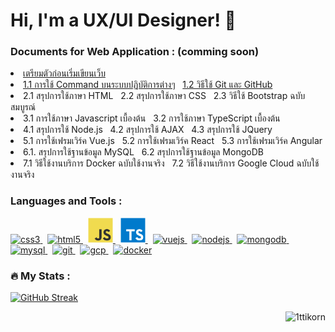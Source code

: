 # Hi, I'm a UX/UI Designer! 👋

<p align="left">
</p>


<h3 align="left">Documents for Web Application : (comming soon)</h3

- <a href="https://github.com/1ttikorn/document-prepare/tree/main">เตรียมตัวก่อนเริ่มเขียนเว็บ</a>
- <a href="https://github.com/1ttikorn/document-command">1.1 การใช้ Command บนระบบปฏิบัติการต่างๆ</a>&nbsp;&nbsp;&nbsp;<a href="https://github.com/1ttikorn/document-git">1.2 วิธีใช้ Git และ GitHub</a>
- <a>2.1 สรุปการใช้ภาษา HTML</a>&nbsp;&nbsp;&nbsp;<a>2.2 สรุปการใช้ภาษา CSS</a>&nbsp;&nbsp;&nbsp;<a>2.3 วิธีใช้ Bootstrap ฉบับสมบูรณ์</a>
- <a>3.1 การใช้ภาษา Javascript เบื้องต้น</a>&nbsp;&nbsp;&nbsp;<a>3.2 การใช้ภาษา TypeScript เบื้องต้น</a>
- <a>4.1 สรุปการใช้ Node.js</a>&nbsp;&nbsp;&nbsp;<a>4.2 สรุปการใช้ AJAX</a>&nbsp;&nbsp;&nbsp;<a>4.3 สรุปการใช้ JQuery</a>
- <a>5.1 การใช้เฟรมเวิร์ค Vue.js</a>&nbsp;&nbsp;&nbsp;<a>5.2 การใช้เฟรมเวิร์ค React</a>&nbsp;&nbsp;&nbsp;<a>5.3 การใช้เฟรมเวิร์ค Angular</a>
- <a>6.1. สรุปการใช้ฐานข้อมูล MySQL</a>&nbsp;&nbsp;&nbsp;<a>6.2 สรุปการใช้ฐานข้อมูล MongoDB</a>
- <a>7.1 วิธีใช้งานบริการ Docker ฉบับใช้งานจริง</a>&nbsp;&nbsp;&nbsp;<a>7.2 วิธีใช้งานบริการ Google Cloud ฉบับใช้งานจริง</a>



<h3 align="left">Languages and Tools :</h3

<a href="https://www.w3schools.com/css/" target="_blank" rel="noreferrer"> <img src="https://cdn-icons-png.flaticon.com/512/732/732190.png" alt="css3" width="40" height="40"/> </a> &nbsp; <a href="https://www.w3.org/html/" target="_blank" rel="noreferrer"> <img src="https://cdn-icons-png.flaticon.com/512/732/732212.png" alt="html5" width="40" height="40"/> </a> &nbsp; <a href="https://developer.mozilla.org/en-US/docs/Web/JavaScript" target="_blank" rel="noreferrer"> <img src="https://raw.githubusercontent.com/devicons/devicon/master/icons/javascript/javascript-original.svg" alt="javascript" width="40" height="40"/> </a> &nbsp; <a href="https://www.typescriptlang.org/" target="_blank" rel="noreferrer"> <img src="https://raw.githubusercontent.com/devicons/devicon/master/icons/typescript/typescript-original.svg" alt="typescript" width="40" height="40"/> </a> &nbsp; <a href="https://vuejs.org/" target="_blank" rel="noreferrer"> <img src="https://upload.wikimedia.org/wikipedia/commons/9/95/Vue.js_Logo_2.svg" alt="vuejs" width="40" height="40"/> </a> &nbsp; <a href="https://nodejs.org" target="_blank" rel="noreferrer"> <img src="https://cdn.iconscout.com/icon/free/png-256/free-node-js-1174925.png?f=webp&w=256" alt="nodejs" width="40" height="40"/> </a> &nbsp; <a href="https://www.mongodb.com/" target="_blank" rel="noreferrer"> <img src="https://emanueleciriachi.net/wp-content/uploads/2019/01/logo-mongodb-png-mongodb-logo-png-400.png" alt="mongodb" width="41" height="41"/> </a> &nbsp; <a href="https://www.mysql.com/" target="_blank" rel="noreferrer"> <img src="https://img.uxwing.com/wp-content/themes/uxwing/download/brands-social-media/mysql-icon.svg" alt="mysql" width="40" height="40"/> </a> &nbsp; <a href="https://git-scm.com/" target="_blank" rel="noreferrer"> <img src="https://www.vectorlogo.zone/logos/git-scm/git-scm-icon.svg" alt="git" width="40" height="40"/> </a> &nbsp; <a href="https://cloud.google.com" target="_blank" rel="noreferrer"> <img src="https://www.vectorlogo.zone/logos/google_cloud/google_cloud-icon.svg" alt="gcp" width="40" height="40"/> </a> &nbsp; <a href="https://www.docker.com/" target="_blank" rel="noreferrer"> <img src="https://seeklogo.com/images/K/kubernetes-logo-3A67038EAB-seeklogo.com.png" alt="docker" width="40" height="40"/> </a>




### :fire: My Stats :
[![GitHub Streak](https://streak-stats.demolab.com?user=1ttikorn&type=png)](https://git.io/streak-stats)

<img src="https://komarev.com/ghpvc/?username=1ttikorn&label=Profile%20views&color=0e75b6&style=flat"  align="right" alt="1ttikorn" /> </p>


